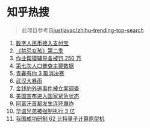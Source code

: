 # 知乎热搜

> 此项目参考自[justjavac/zhihu-trending-top-search](https://github.com/justjavac/zhihu-trending-top-search/blob/main/utils.ts)

<!-- BEGIN -->
  <!-- 最后更新时间:Mon May 10 2021 10:10:44 GMT+0000 (Coordinated Universal Time) -->
  1. [数字人民币接入支付宝](https://www.zhihu.com/search?q=数字人民币)
1. [《禁忌女孩》第二季](https://www.zhihu.com/search?q=禁忌女孩2)
1. [作业帮猿辅导各被罚 250 万](https://www.zhihu.com/search?q=作业帮猿辅导)
1. [第七次人口普查主要数据](https://www.zhihu.com/search?q=七普数据)
1. [青春有你 3 取消决赛](https://www.zhihu.com/search?q=青春有你3)
1. [武汉大暴雨](https://www.zhihu.com/search?q=武汉暴雨)
1. [金钱豹外逃事件被立案调查](https://www.zhihu.com/search?q=杭州金钱豹)
1. [美国宣布进入国家紧急状态](https://www.zhihu.com/search?q=美国国家紧急状态)
1. [阿富汗首都发生连环爆炸](https://www.zhihu.com/search?q=阿富汗爆炸)
1. [华谊兄弟被强制执行 3 亿](https://www.zhihu.com/search?q=华谊兄弟)
1. [我国成功研制 62 比特量子计算原型机](https://www.zhihu.com/search?q=量子计算机)
  <!-- END -->